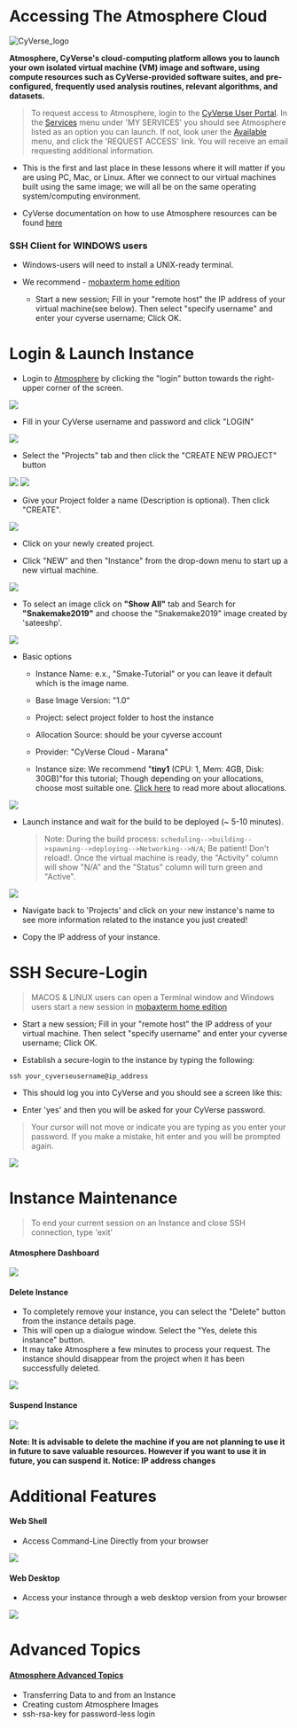 Accessing The Atmosphere Cloud
===

![CyVerse_logo](/img/logos/cyverse_small_logo.png)

**Atmosphere, CyVerse's cloud-computing platform allows you to launch your own isolated virtual machine (VM) image and software, using compute resources such as CyVerse-provided software suites, and pre-configured, frequently used analysis routines, relevant algorithms, and datasets.**

> To request access to Atmosphere, login to the [CyVerse User Portal](https://user.cyverse.org/). In the [Services](https://user.cyverse.org/services/mine>) menu under 'MY SERVICES' you should see Atmosphere listed as an option you can launch. If not, look uner the [Available](https://user.cyverse.org/services/available) menu, and click the 'REQUEST ACCESS' link. You will receive an email requesting additional information.

- This is the first and last place in these lessons where it will matter if you are using PC, Mac, or Linux. After we connect to our virtual machines built using the same image; we will all be on the same operating system/computing environment.

- CyVerse documentation on how to use Atmosphere resources can be found [here](https://learning.cyverse.org/projects/atmosphere-guide/en/latest/index.html)

### SSH Client for WINDOWS users

- Windows-users will need to install a UNIX-ready terminal.

- We recommend - [mobaxterm home edition](http://mobaxterm.mobatek.net/download-home-edition.html)
	- Start a new session; Fill in your "remote host" the IP address of your virtual machine(see below). Then select "specify username" and enter your cyverse username; Click OK.

# Login & Launch Instance

- Login to [Atmosphere](https://atmo.cyverse.org/application/images) by clicking the "login" button towards the right-upper corner of the screen.

![](/img/atmosphere/login1.png)

- Fill in your CyVerse username and password and click "LOGIN"

![](/img/atmosphere/login2.png)

- Select the "Projects" tab and then click the "CREATE NEW PROJECT" button

![](/img/atmosphere/login3.png)
![](/img/atmosphere/login4.png)

- Give your Project folder a name (Description is optional). Then click "CREATE".

![](/img/atmosphere/login5.png)

- Click on your newly created project.

- Click "NEW" and then "Instance" from the drop-down menu to start up a new virtual machine.

![](/img/atmosphere/login6.png)

- To select an image click on **"Show All"** tab and Search for **"Snakemake2019"** and choose the "Snakemake2019" image created by 'sateeshp'.

![](/img/atmosphere/login7.png)

- Basic options
	+ Instance Name: e.x., "Smake-Tutorial" or you can leave it default which is the image name.

	+	Base Image Version: "1.0"

	+	Project: select project folder to host the instance

	+	Allocation Source: should be your cyverse account

	+	Provider: "CyVerse Cloud - Marana"

	+ Instance size: We recommend "**tiny1** (CPU: 1, Mem: 4GB, Disk: 30GB)"for this tutorial; Though  depending on your allocations, choose most suitable one. [Click here](https://wiki.cyverse.org/wiki/display/atmman/Requesting+More+Atmosphere+Resources) to read more about allocations.

![](/img/atmosphere/login8.png)

- Launch instance and wait for the build to be deployed (~ 5-10 minutes).
	> Note: During the build process: `scheduling-->building-->spawning-->deploying-->Networking-->N/A`; Be patient! Don't reload!. Once the virtual machine is ready, the "Activity" column will show "N/A" and the "Status" column will turn green and "Active".

![](/img/atmosphere/login9.png)

- Navigate back to 'Projects' and click on your new instance's name to see more information related to the instance you just created!

- Copy the IP address of your instance.

# SSH Secure-Login

> MACOS & LINUX users can open a Terminal window and Windows users start a new session in [mobaxterm home edition](http://mobaxterm.mobatek.net/download-home-edition.html)
+ Start a new session; Fill in your "remote host" the IP address of your virtual machine. Then select "specify username" and enter your cyverse username; Click OK.

- Establish a secure-login to the instance by typing the following:

```
ssh your_cyverseusername@ip_address
```
- This should log you into CyVerse and you should see a screen like this:

- Enter 'yes' and then you will be asked for your CyVerse password.

> Your cursor will not move or indicate you are typing as you enter your password. If you make a mistake, hit enter and you will be prompted again.

![](/img/atmosphere/ssh_pass.png)

# Instance Maintenance

> To end your current session on an Instance and close SSH connection, type 'exit'

#### Atmosphere Dashboard

![](/img/atmosphere/atmosphere_dashboard.png)

#### Delete Instance

- To completely remove your instance, you can select the "Delete" button from the instance details page.
- This will open up a dialogue window. Select the "Yes, delete this instance" button.
- It may take Atmosphere a few minutes to process your request. The instance should disappear from the project when it has been successfully deleted.

![](/img/atmosphere/delete.png)

#### Suspend Instance

![](/img/atmosphere/suspend.png)

**Note: It is advisable to delete the machine if you are not planning to use it in future to save valuable resources. However if you want to use it in future, you can suspend it. Notice: IP address changes**

# Additional Features

#### Web Shell

- Access Command-Line Directly from your browser

![](/img/atmosphere/webshell.png)

#### Web Desktop

- Access your instance through a web desktop version from your browser

![](/img/atmosphere/webdesktop.png)

# Advanced Topics

#### [Atmosphere Advanced Topics](https://snakemake2019.readthedocs.io/en/latest/advanced_atmosphere.html)
 + Transferring Data to and from an Instance
 + Creating custom Atmosphere Images
 + ssh-rsa-key for password-less login
